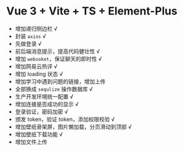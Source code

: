 # Vue 3 + Vite + TS + Element-Plus

- 增加递归侧边栏 √
- 封装 `axios` √
- 先做登录 √
- 前后端消息提示，提高代码健壮性 √
- 增加 `websoket`，保证聊天的即时性 √
- 增加网易云热评 √
- 增加 loading 状态 √
- 增加学习中遇到问题的链接，增加上传
- 全部换成 `sequlize` 操作数据库 √
- 生产开发环境统一配置 √
- 增加连接是否成功的显示 √
- 登录验证，密码加密 √
- 颁发 token，验证 token，添加权限校验 √
- 增加壁纸骨架屏，图片懒加载，分页滑动到顶部 √
- 增加壁纸下载功能 √
- 增加文件上传

